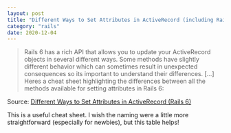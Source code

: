 ```yaml
---
layout: post
title: "Different Ways to Set Attributes in ActiveRecord (including Rails 6)"
category: "rails"
date: 2020-12-04
---
```


> Rails 6 has a rich API that allows you to update your ActiveRecord objects in several different ways. Some methods have slightly different behavior which can sometimes result in unexpected consequences so its important to understand their differences.  [...]  Heres a cheat sheet highlighting the differences between all the methods available for setting attributes in Rails 6:

Source: [Different Ways to Set Attributes in ActiveRecord (Rails 6)](https://scottbartell.com/2020/01/30/set-attributes-in-active-record-rails-6/)

This is a useful cheat sheet.  I wish the naming were a little more straightforward (especially for newbies), but this table helps!
